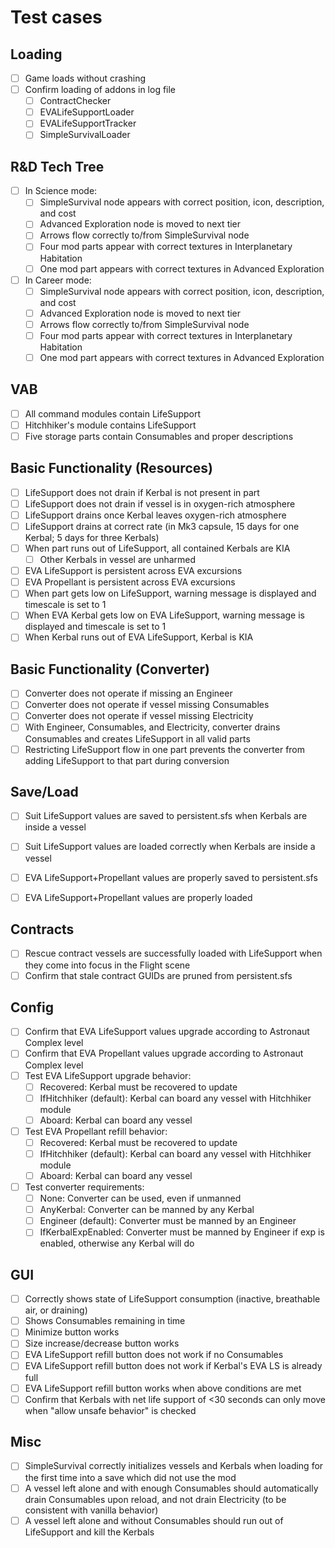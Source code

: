 # Test cases

## Loading
- [ ] Game loads without crashing
- [ ] Confirm loading of addons in log file
  - [ ] ContractChecker
  - [ ] EVALifeSupportLoader
  - [ ] EVALifeSupportTracker
  - [ ] SimpleSurvivalLoader

## R&D Tech Tree
- [ ] In Science mode:
  - [ ] SimpleSurvival node appears with correct position, icon, description, and cost
  - [ ] Advanced Exploration node is moved to next tier
  - [ ] Arrows flow correctly to/from SimpleSurvival node
  - [ ] Four mod parts appear with correct textures in Interplanetary Habitation
  - [ ] One mod part appears with correct textures in Advanced Exploration
- [ ] In Career mode:
  - [ ] SimpleSurvival node appears with correct position, icon, description, and cost
  - [ ] Advanced Exploration node is moved to next tier
  - [ ] Arrows flow correctly to/from SimpleSurvival node
  - [ ] Four mod parts appear with correct textures in Interplanetary Habitation
  - [ ] One mod part appears with correct textures in Advanced Exploration

## VAB
- [ ] All command modules contain LifeSupport
- [ ] Hitchhiker's module contains LifeSupport
- [ ] Five storage parts contain Consumables and proper descriptions

## Basic Functionality (Resources)
- [ ] LifeSupport does not drain if Kerbal is not present in part
- [ ] LifeSupport does not drain if vessel is in oxygen-rich atmosphere
- [ ] LifeSupport drains once Kerbal leaves oxygen-rich atmosphere
- [ ] LifeSupport drains at correct rate (in Mk3 capsule, 15 days for one Kerbal; 5 days for three Kerbals)
- [ ] When part runs out of LifeSupport, all contained Kerbals are KIA
  - [ ] Other Kerbals in vessel are unharmed
- [ ] EVA LifeSupport is persistent across EVA excursions
- [ ] EVA Propellant is persistent across EVA excursions
- [ ] When part gets low on LifeSupport, warning message is displayed and timescale is set to 1
- [ ] When EVA Kerbal gets low on EVA LifeSupport, warning message is displayed and timescale is set to 1
- [ ] When Kerbal runs out of EVA LifeSupport, Kerbal is KIA

## Basic Functionality (Converter)
- [ ] Converter does not operate if missing an Engineer
- [ ] Converter does not operate if vessel missing Consumables
- [ ] Converter does not operate if vessel missing Electricity
- [ ] With Engineer, Consumables, and Electricity, converter drains Consumables and creates LifeSupport in all valid parts
- [ ] Restricting LifeSupport flow in one part prevents the converter from adding LifeSupport to that part during conversion

## Save/Load
- [ ] Suit LifeSupport values are saved to persistent.sfs when Kerbals are inside a vessel
- [ ] Suit LifeSupport values are loaded correctly when Kerbals are inside a vessel
- [ ] EVA LifeSupport+Propellant values are properly saved to persistent.sfs
- [ ] EVA LifeSupport+Propellant values are properly loaded


## Contracts
- [ ] Rescue contract vessels are successfully loaded with LifeSupport when they come into focus in the Flight scene
- [ ] Confirm that stale contract GUIDs are pruned from persistent.sfs

## Config
- [ ] Confirm that EVA LifeSupport values upgrade according to Astronaut Complex level
- [ ] Confirm that EVA Propellant values upgrade according to Astronaut Complex level
- [ ] Test EVA LifeSupport upgrade behavior:
  - [ ] Recovered: Kerbal must be recovered to update
  - [ ] IfHitchhiker (default): Kerbal can board any vessel with Hitchhiker module
  - [ ] Aboard: Kerbal can board any vessel
- [ ] Test EVA Propellant refill behavior:
  - [ ] Recovered: Kerbal must be recovered to update
  - [ ] IfHitchhiker (default): Kerbal can board any vessel with Hitchhiker module
  - [ ] Aboard: Kerbal can board any vessel
- [ ] Test converter requirements:
  - [ ] None: Converter can be used, even if unmanned
  - [ ] AnyKerbal: Converter can be manned by any Kerbal
  - [ ] Engineer (default): Converter must be manned by an Engineer
  - [ ] IfKerbalExpEnabled: Converter must be manned by Engineer if exp is enabled, otherwise any Kerbal will do

## GUI
- [ ] Correctly shows state of LifeSupport consumption (inactive, breathable air, or draining)
- [ ] Shows Consumables remaining in time
- [ ] Minimize button works
- [ ] Size increase/decrease button works
- [ ] EVA LifeSupport refill button does not work if no Consumables
- [ ] EVA LifeSupport refill button does not work if Kerbal's EVA LS is already full
- [ ] EVA LifeSupport refill button works when above conditions are met
- [ ] Confirm that Kerbals with net life support of <30 seconds can only move when "allow unsafe behavior" is checked

## Misc
- [ ] SimpleSurvival correctly initializes vessels and Kerbals when loading for the first time into a save which did not use the mod
- [ ] A vessel left alone and with enough Consumables should automatically drain Consumables upon reload, and not drain Electricity (to be consistent with vanilla behavior)
- [ ] A vessel left alone and without Consumables should run out of LifeSupport and kill the Kerbals
